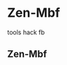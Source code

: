 # Zen-Mbf
tools hack fb

## Zen-Mbf
<p align="center">
<img
src:"https://i.pinimg.com/originals/a3/5e/30/a35e3090e6f4f6107117abf5f72c81c7.jpg"/>
</p>
